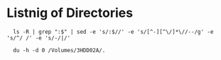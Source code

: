 # Listnig of Directories

```shell
  ls -R | grep ":$" | sed -e 's/:$//' -e 's/[^-][^\/]*\//--/g' -e 's/^/ /' -e 's/-/|/'
```

```shell
  du -h -d 0 /Volumes/3HDD02A/.
```
